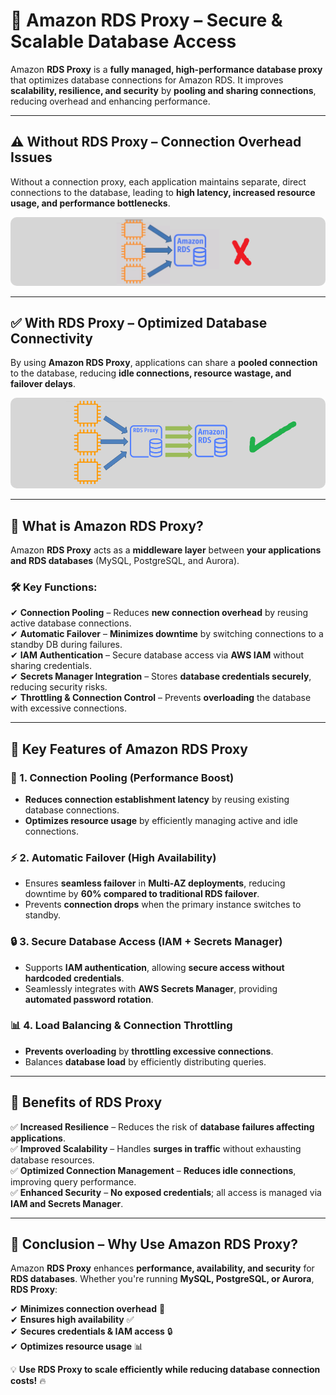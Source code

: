 # **🔐 Amazon RDS Proxy – Secure & Scalable Database Access**

Amazon **RDS Proxy** is a **fully managed, high-performance database proxy** that optimizes database connections for Amazon RDS. It improves **scalability, resilience, and security** by **pooling and sharing connections**, reducing overhead and enhancing performance.

---

## **⚠️ Without RDS Proxy – Connection Overhead Issues**

Without a connection proxy, each application maintains separate, direct connections to the database, leading to **high latency, increased resource usage, and performance bottlenecks**.

<div style="text-align: center;"><img style="border-radius: 10px" src="images/without-rds-proxy.png" alt="Without RDS Proxy" /></div>

---

## **✅ With RDS Proxy – Optimized Database Connectivity**

By using **Amazon RDS Proxy**, applications can share a **pooled connection** to the database, reducing **idle connections, resource wastage, and failover delays**.

<div style="text-align: center;"><img style="border-radius: 10px" src="images/with-rds-proxy.png" alt="With RDS Proxy" /></div>

---

## **📌 What is Amazon RDS Proxy?**

Amazon **RDS Proxy** acts as a **middleware layer** between **your applications and RDS databases** (MySQL, PostgreSQL, and Aurora).

### **🛠️ Key Functions:**

✔ **Connection Pooling** – Reduces **new connection overhead** by reusing active database connections.  
✔ **Automatic Failover** – **Minimizes downtime** by switching connections to a standby DB during failures.  
✔ **IAM Authentication** – Secure database access via **AWS IAM** without sharing credentials.  
✔ **Secrets Manager Integration** – Stores **database credentials securely**, reducing security risks.  
✔ **Throttling & Connection Control** – Prevents **overloading** the database with excessive connections.

---

## **🚀 Key Features of Amazon RDS Proxy**

### **🔄 1. Connection Pooling (Performance Boost)**

- **Reduces connection establishment latency** by reusing existing database connections.
- **Optimizes resource usage** by efficiently managing active and idle connections.

### **⚡ 2. Automatic Failover (High Availability)**

- Ensures **seamless failover** in **Multi-AZ deployments**, reducing downtime by **60% compared to traditional RDS failover**.
- Prevents **connection drops** when the primary instance switches to standby.

### **🔒 3. Secure Database Access (IAM + Secrets Manager)**

- Supports **IAM authentication**, allowing **secure access without hardcoded credentials**.
- Seamlessly integrates with **AWS Secrets Manager**, providing **automated password rotation**.

### **📊 4. Load Balancing & Connection Throttling**

- **Prevents overloading** by **throttling excessive connections**.
- Balances **database load** by efficiently distributing queries.

---

## **🎯 Benefits of RDS Proxy**

✅ **Increased Resilience** – Reduces the risk of **database failures affecting applications**.  
✅ **Improved Scalability** – Handles **surges in traffic** without exhausting database resources.  
✅ **Optimized Connection Management** – **Reduces idle connections**, improving query performance.  
✅ **Enhanced Security** – **No exposed credentials**; all access is managed via **IAM and Secrets Manager**.

---

## **🏁 Conclusion – Why Use Amazon RDS Proxy?**

Amazon **RDS Proxy** enhances **performance, availability, and security** for **RDS databases**. Whether you're running **MySQL, PostgreSQL, or Aurora**, **RDS Proxy**:

✔ **Minimizes connection overhead** 🚀  
✔ **Ensures high availability** ✅  
✔ **Secures credentials & IAM access** 🔒  
✔ **Optimizes resource usage** 📊

💡 **Use RDS Proxy to scale efficiently while reducing database connection costs!** 🔥
